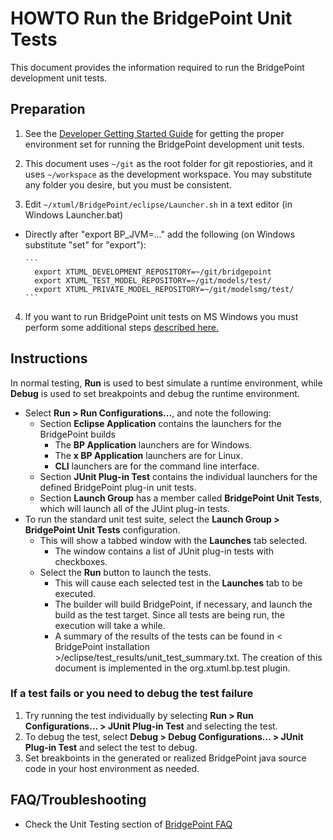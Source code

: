 # HOWTO Run the BridgePoint Unit Tests
This document provides the information required to run the BridgePoint development unit tests.  

Preparation 
-----------
1) See the [Developer Getting Started Guide](https://github.com/xtuml/bridgepoint/blob/master/doc-bridgepoint/process/Developer%20Getting%20Started%20Guide.md) for getting the proper environment set for running the BridgePoint development unit tests.  

2) This document uses ```~/git``` as the root folder for git repostiories, and it uses ```~/workspace``` as the development workspace. You may substitute any folder you desire, but you must be consistent.

3) Edit ```~/xtuml/BridgePoint/eclipse/Launcher.sh``` in a text editor (in Windows Launcher.bat)

- Directly after "export BP_JVM=..." add the following (on Windows substitute "set" for "export"):

      ```      
        export XTUML_DEVELOPMENT_REPOSITORY=~/git/bridgepoint
        export XTUML_TEST_MODEL_REPOSITORY=~/git/models/test/
        export XTUML_PRIVATE_MODEL_REPOSITORY=~/git/modelsmg/test/
      ```

4) If you want to run BridgePoint unit tests on MS Windows you must perform some additional steps [described here.](https://github.com/xtuml/bridgepoint/blob/master/doc-bridgepoint/process/FAQ.md#windowstesting) 

Instructions
------------
In normal testing, **Run** is used to best simulate a runtime environment, while **Debug** is used to set breakpoints and debug the runtime environment.
- Select **Run > Run Configurations...**, and note the following:
  - Section **Eclipse Application** contains the launchers for the BridgePoint builds
    - The **BP Application** launchers are for Windows.
    - The **x BP Application** launchers are for Linux.
    - **CLI** launchers are for the command line interface.
  - Section **JUnit Plug-in Test** contains the individual launchers for the defined BridgePoint plug-in unit tests.
  - Section **Launch Group** has a member called **BridgePoint Unit Tests**, which will launch all of the JUint plug-in tests.
- To run the standard unit test suite, select the **Launch Group > BridgePoint Unit Tests** configuration.
  - This will show a tabbed window with the **Launches** tab selected.
    - The window contains a list of JUnit plug-in tests with checkboxes.
  - Select the **Run** button to launch the tests.
    - This will cause each selected test in the **Launches** tab to be executed.
    - The builder will build BridgePoint, if necessary, and launch the build as the test target. Since all tests are being run, the execution will take a while.
    - A summary of the results of the tests can be found in < BridgePoint installation >/eclipse/test_results/unit_test_summary.txt. The creation of this document is implemented in the org.xtuml.bp.test plugin.

### If a test fails or you need to debug the test failure
1. Try running the test individually by selecting **Run > Run Configurations... > JUnit Plug-in Test** and selecting the test.
2. To debug the test, select **Debug > Debug Configurations... > JUnit Plug-in Test** and select the test to debug.
3. Set breakboints in the generated or realized BridgePoint java source code in your host environment as needed.

FAQ/Troubleshooting
---------------
- Check the Unit Testing section of [BridgePoint FAQ](https://github.com/xtuml/bridgepoint/blob/master/doc-bridgepoint/process/FAQ.md#unittesting) 

